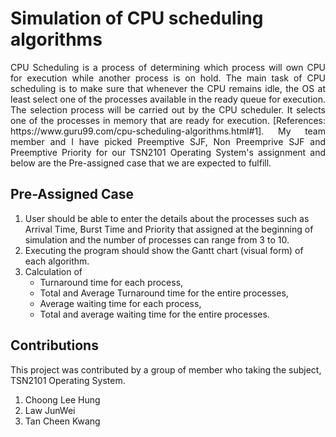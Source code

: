# Simulation of CPU scheduling algorithms

<div align="justify">
  CPU Scheduling is a process of determining which process will own CPU for execution while another process is on hold. The main task of CPU scheduling is to make sure that 
  whenever the CPU remains idle, the OS at least select one of the processes available in the ready queue for execution. The selection process will be carried out by the CPU 
  scheduler. It selects one of the processes in memory that are ready for execution. [References: https://www.guru99.com/cpu-scheduling-algorithms.html#1]. My team member and I have picked Preemptive SJF, Non Preemprive SJF and Preemptive Priority for our TSN2101 Operating System's assignment and below are the Pre-assigned case 
  that we are expected to fulfill.
</div>

## Pre-Assigned Case

1. User should be able to enter the details about the processes such as Arrival Time, Burst Time and Priority that assigned at the beginning of simulation and the number of          processes can range from 3 to 10.
2. Executing the program should show the Gantt chart (visual form) of each algorithm.
3. Calculation of
    - Turnaround time for each process,
    - Total and Average Turnaround time for the entire processes,
    - Average waiting time for each process,
    - Total and average waiting time for the entire processes.

## Contributions

This project was contributed by a group of member who taking the subject, TSN2101 Operating System.

1. Choong Lee Hung
2. Law JunWei
3. Tan Cheen Kwang
